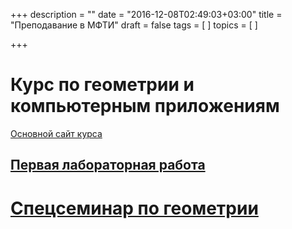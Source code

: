+++
description = ""
date = "2016-12-08T02:49:03+03:00"
title = "Преподавание в МФТИ"
draft = false
tags = [
]
topics = [
]

+++

# Курс по геометрии и компьютерным приложениям

[Основной сайт курса](https://nvbogachev.netlify.com/teaching/gcs/)
## [Первая лабораторная работа](/geometry/lab1)

# [Спецсеминар по геометрии](/teaching/mipt-geom/)
